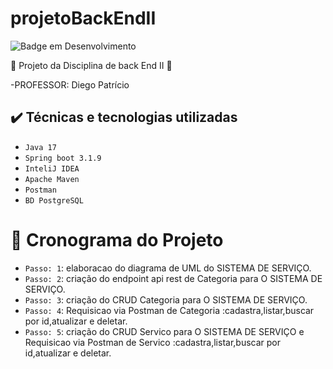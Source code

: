 # projetoBackEndII
![Badge em Desenvolvimento](http://img.shields.io/static/v1?label=STATUS&message=EM%20DESENVOLVIMENTO&color=GREEN&style=for-the-badge)

:construction: Projeto da Disciplina de back End II :construction:

-PROFESSOR: Diego Patrício 

## ✔️ Técnicas e tecnologias utilizadas

- ``Java 17``
- ``Spring boot 3.1.9``
- ``InteliJ IDEA``
- ``Apache Maven``
- ``Postman``
- ``BD PostgreSQL``


# :hammer: Cronograma do Projeto

- `Passo: 1`: elaboracao do diagrama de UML do SISTEMA DE SERVIÇO.
- `Passo: 2`: criação do endpoint api rest de Categoria para O SISTEMA DE SERVIÇO.
- `Passo: 3`: criação do CRUD Categoria para O SISTEMA DE SERVIÇO.
- `Passo: 4`: Requisicao via Postman de  Categoria :cadastra,listar,buscar por id,atualizar e deletar.
- `Passo: 5`: criação do CRUD Servico para O SISTEMA DE SERVIÇO e Requisicao via Postman de  Servico :cadastra,listar,buscar por id,atualizar e deletar.
